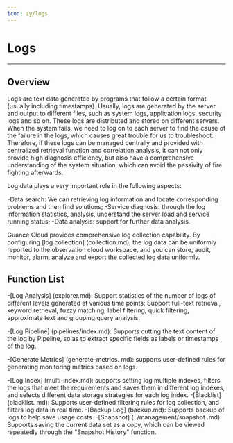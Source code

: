 ```yaml
---
icon: zy/logs
---
```

# Logs
---

## Overview 

Logs are text data generated by programs that follow a certain format (usually including timestamps). Usually, logs are generated by the server and output to different files, such as system logs, application logs, security logs and so on. These logs are distributed and stored on different servers. When the system fails, we need to log on to each server to find the cause of the failure in the logs, which causes great trouble for us to troubleshoot. Therefore, if these logs can be managed centrally and provided with centralized retrieval function and correlation analysis, it can not only provide high diagnosis efficiency, but also have a comprehensive understanding of the system situation, which can avoid the passivity of fire fighting afterwards. 

Log data plays a very important role in the following aspects: 
 
-Data search: We can retrieving log information and locate corresponding problems and then find solutions; 
-Service diagnosis: through the log information statistics, analysis, understand the server load and service running status; 
-Data analysis: support for further data analysis. 
 
Guance Cloud provides comprehensive log collection capability. By configuring [log collection] (collection.md), the log data can be uniformly reported to the observation cloud workspace, and you can store, audit, monitor, alarm, analyze and export the collected log data uniformly. 

## Function List

-[Log Analysis] (explorer.md): Support statistics of the number of logs of different levels generated at various time points; Support full-text retrieval, keyword retrieval, fuzzy matching, label filtering, quick filtering, approximate text and grouping query analysis.

-[Log Pipeline] (pipelines/index.md): Supports cutting the text content of the log by Pipeline, so as to extract specific fields as labels or timestamps of the log.

-[Generate Metrics] (generate-metrics. md): supports user-defined rules for generating monitoring metrics based on logs.

-[Log Index] (multi-index.md): supports setting log multiple indexes, filters the logs that meet the requirements and saves them in different log indexes, and selects different data storage strategies for each log index. 
-[Blacklist] (blacklist. md): Supports user-defined filtering rules for log collection, and filters log data in real time. 
-[Backup Log] (backup.md): Supports backup of logs to help save usage costs. 
-[Snapshot] (../management/snapshot .md): Supports saving the current data set as a copy, which can be viewed repeatedly through the "Snapshot History" function. 
